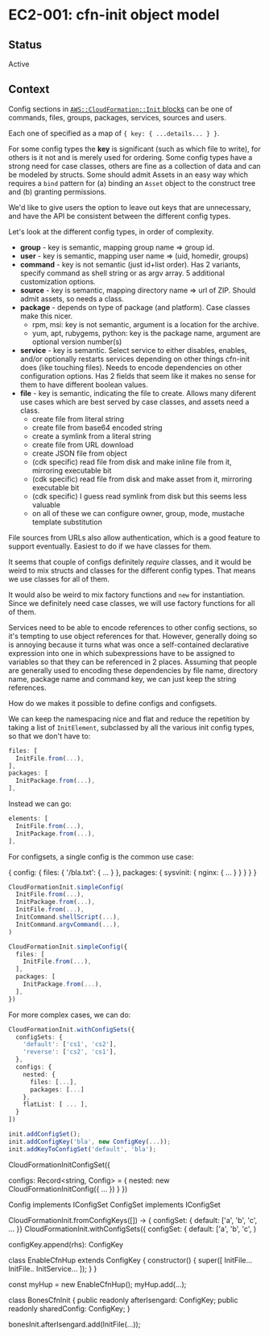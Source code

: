 EC2-001: cfn-init object model
==============================

Status
------

Active

Context
-------

Config sections in [`AWS::CloudFormation::Init`
blocks](https://docs.aws.amazon.com/AWSCloudFormation/latest/UserGuide/aws-resource-init.html)
can be one of commands, files, groups, packages, services, sources and users.

Each one of specified as a map of `{ key: { ...details... } }`.

For some config types the **key** is significant (such as which file to
write), for others is it not and is merely used for ordering. Some config
types have a strong need for case classes, others are fine as a collection
of data and can be modeled by structs. Some should admit Assets
in an easy way which requires a `bind` pattern for (a) binding an `Asset` object
to the construct tree and (b) granting permissions.

We'd like to give users the option to leave out keys that are unnecessary,
and have the API be consistent between the different config types.

Let's look at the different config types, in order of complexity.

* **group** - key is semantic, mapping group name => group id.
* **user** - key is semantic, mapping user name => (uid, homedir, groups)
* **command** - key is not semantic (just id+list order). Has 2 variants, specify
  command as shell string or as argv array. 5 additional customization
  options.
* **source** - key is semantic, mapping directory name => url of ZIP. Should admit assets,
  so needs a class.
* **package** - depends on type of package (and platform). Case classes make this nicer.
  - rpm, msi: key is not semantic, argument is a location for the archive.
  - yum, apt, rubygems, python: key is the package name, argument are optional version number(s)
* **service** - key is semantic. Select service to either disables, enables, and/or optionally restarts services depending
  on other things cfn-init does (like touching files). Needs to encode dependencies on other configuration options.
  Has 2 fields that seem like it makes no sense for them to have different boolean values.
* **file** - key is semantic, indicating the file to create. Allows many diferent use cases which are
  best served by case classes, and assets need a class.
  - create file from literal string
  - create file from base64 encoded string
  - create a symlink from a literal string
  - create file from URL download
  - create JSON file from object
  - (cdk specific) read file from disk and make inline file from it, mirroring executable bit
  - (cdk specific) read file from disk and make asset from it, mirroring executable bit
  - (cdk specific) I guess read symlink from disk but this seems less valuable
  - on all of these we can configure owner, group, mode, mustache template substitution

File sources from URLs also allow authentication, which is a good feature to support eventually.
Easiest to do if we have classes for them.

It seems that couple of configs definitely *require* classes, and it would be weird to mix
structs and classes for the different config types. That means we use classes for all of them.

It would also be weird to mix factory functions and `new` for instantiation. Since we definitely
need case classes, we will use factory functions for all of them.

Services need to be able to encode references to other config sections, so it's tempting to use
object references for that. However, generally doing so is annoying because it turns what was once
a self-contained declarative expression into one in which subexpressions have to be assigned to variables
so that they can be referenced in 2 places. Assuming that people are generally used to encoding these
dependencies by file name, directory name, package name and command key, we can just keep the string
references.

How do we makes it possible to define configs and configsets.

We can keep the namespacing nice and flat and reduce the repetition by taking a list of `InitElement`,
subclassed by all the various init config types, so that we don't have to:

```ts
files: [
  InitFile.from(...),
],
packages: [
  InitPackage.from(...),
],
```

Instead we can go:

```ts
elements: [
  InitFile.from(...),
  InitPackage.from(...),
],
```

For configsets, a single config is the common use case:

{
  config: {
    files: {
      '/bla.txt': {
        ...
      }
    },
    packages: {
      sysvinit: {
        nginx: {
          ...
        }
      }
    }
  }
}




```ts
CloudFormationInit.simpleConfig(
  InitFile.from(...),
  InitPackage.from(...),
  InitFile.from(...),
  InitCommand.shellScript(...),
  InitCommand.argvCommand(...),
)

CloudFormationInit.simpleConfig({
  files: [
    InitFile.from(...),
  ],
  packages: [
    InitPackage.from(...),
  ],
})
```

For more complex cases, we can do:

```ts
CloudFormationInit.withConfigSets({
  configSets: {
    'default': ['cs1', 'cs2'],
    'reverse': ['cs2', 'cs1'],
  },
  configs: {
    nested: {
      files: [...],
      packages: [...]
    },
    flatList: [ ... ],
  }
])

init.addConfigSet();
init.addConfigKey('bla', new ConfigKey(...));
init.addKeyToConfigSet('default', 'bla');
```

CloudFormationInitConfigSet({

  configs: Record<string, Config> = {
    nested: new CloudFormationInitConfig({ ... })
  }
})

Config implements IConfigSet
ConfigSet implements IConfigSet


CloudFormationInit.fromConfigKeys([]) -> { configSet: { default: ['a', 'b', 'c', ... }}
CloudFormationInit.withConfigSets({ configSet: { default: ['a', 'b', 'c', )

configKey.append(rhs): ConfigKey


class EnableCfnHup extends ConfigKey {
  constructor() {
    super([
      InitFile...
      InitFile..
      InitService...
    ]);
  }
}

const myHup = new EnableCfnHup();
myHup.add(...);


class BonesCfnInit {
  public readonly afterIsengard: ConfigKey;
  public readonly sharedConfig: ConfigKey;
}

bonesInit.afterIsengard.add(InitFile(...));